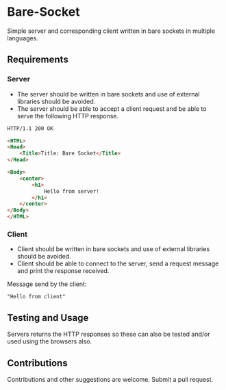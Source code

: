 # Bare-Socket
Simple server and corresponding client written in bare sockets in multiple languages.

## Requirements
### Server
- The server should be written in bare sockets and use of external libraries should be avoided.
- The server should be able to accept a client request and be able to serve the following HTTP response.
```html
HTTP/1.1 200 OK

<HTML>
<Head>
	<Title>Title: Bare Socket</Title>
</Head>

<Body>
	<center>
		<h1>
			Hello from server!
		</h1>
	</center>
</Body>
</HTML>
```

### Client
- Client should be written in bare sockets and use of external libraries should be avoided.
- Client should be able to connect to the server, send a request message and print the response received.

Message send by the client:
```
"Hello from client"
```

## Testing and Usage
Servers returns the HTTP responses so these can also be tested and/or used using the browsers also.

## Contributions
Contributions and other suggestions are welcome. Submit a pull request.
